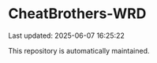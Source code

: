 # CheatBrothers-WRD

Last updated: 2025-06-07 16:25:22

This repository is automatically maintained.

